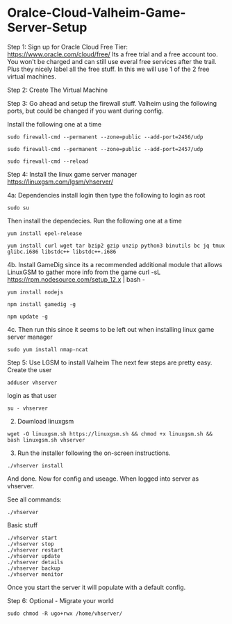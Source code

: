 # Oralce-Cloud-Valheim-Game-Server-Setup

Step 1:
Sign up for Oracle Cloud Free Tier: https://www.oracle.com/cloud/free/
Its a free trial and a free account too. You won't be charged and can still use everal free services after the trail. Plus they nicely label all the free stuff. In this we will use 1 of the 2 free virtual machines. 

Step 2:
Create The Virtual Machine

Step 3:
Go ahead and setup the firewall stuff. Valheim using the following ports, but could be changed if you want during config. 

Install the following one at a time
```
sudo firewall-cmd --permanent --zone=public --add-port=2456/udp
```
```
sudo firewall-cmd --permanent --zone=public --add-port=2457/udp
```
```
sudo firewall-cmd --reload
```

Step 4: Install the linux game server manager
https://linuxgsm.com/lgsm/vhserver/

4a: Dependencies install
login
then  type the following to login as root
```
sudo su 
```
Then install the dependecies. Run the following one at a time
```
yum install epel-release
```
```
yum install curl wget tar bzip2 gzip unzip python3 binutils bc jq tmux glibc.i686 libstdc++ libstdc++.i686
```
4b. Install GameDig since its a recommended additional module that allows LinuxGSM to gather more info from the game
curl -sL https://rpm.nodesource.com/setup_12.x | bash -
```
yum install nodejs
```
```
npm install gamedig -g
```
```
npm update -g
```
4c.
Then run this since it seems to be left out when installing linux game server manager
```
sudo yum install nmap-ncat
```
Step 5: Use LGSM to install Valheim
The next few steps are pretty easy. 
Create the user 
```
adduser vhserver
```
login as that user
```
su - vhserver
```
2. Download linuxgsm
```
wget -O linuxgsm.sh https://linuxgsm.sh && chmod +x linuxgsm.sh && bash linuxgsm.sh vhserver
```
3. Run the installer following the on-screen instructions.
```
./vhserver install
```
And done. Now for config and useage. When logged into server as vhserver. 

See all commands:
```
./vhserver
```
Basic stuff
```
./vhserver start
./vhserver stop
./vhserver restart
./vhserver update
./vhserver details
./vhserver backup
./vhserver monitor
```
Once you start the server it will populate with a default config. 

Step 6: Optional - Migrate your world
```
sudo chmod -R ugo+rwx /home/vhserver/
```
